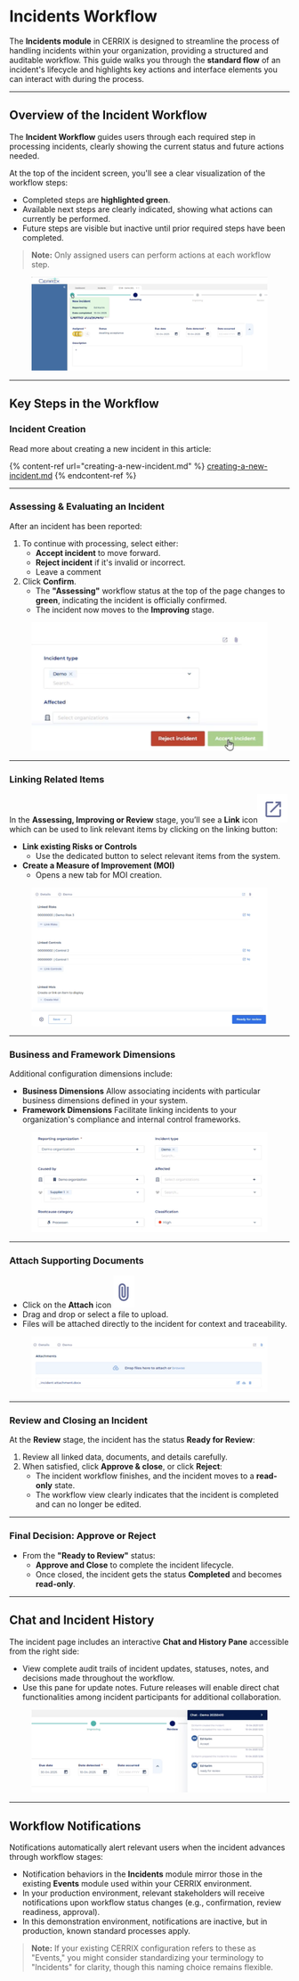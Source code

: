 # Incidents Workflow

The **Incidents module** in CERRIX is designed to streamline the process of handling incidents within your organization, providing a structured and auditable workflow. This guide walks you through the **standard flow** of an incident's lifecycle and highlights key actions and interface elements you can interact with during the process.

***

## Overview of the Incident Workflow

The **Incident Workflow** guides users through each required step in processing incidents, clearly showing the current status and future actions needed.

At the top of the incident screen, you'll see a clear visualization of the workflow steps:

* Completed steps are **highlighted green**.
* Available next steps are clearly indicated, showing what actions can currently be performed.
* Future steps are visible but inactive until prior required steps have been completed.

> **Note:** Only assigned users can perform actions at each workflow step.

<figure><img src="../../../.gitbook/assets/image (24).png" alt=""><figcaption></figcaption></figure>

***

## Key Steps in the Workflow

### **Incident Creation**

Read more about creating a new incident in this article:

{% content-ref url="creating-a-new-incident.md" %}
[creating-a-new-incident.md](creating-a-new-incident.md)
{% endcontent-ref %}

***

### Assessing & Evaluating an Incident

After an incident has been reported:

1. To continue with processing, select either:
   * **Accept incident** to move forward.
   * **Reject incident** if it's invalid or incorrect.
   * Leave a comment
2. Click **Confirm**.
   * The **"Assessing"** workflow status at the top of the page changes to **green**, indicating the incident is officially confirmed.
   * The incident now moves to the **Improving** stage.

<figure><img src="../../../.gitbook/assets/image (25).png" alt=""><figcaption></figcaption></figure>

***

### **Linking Related Items**

In the **Assessing, Improving or Review** stage, you’ll see a **Link** icon![](<../../../.gitbook/assets/image (28).png>)which can be used to link relevant items by clicking on the linking button:

* **Link existing Risks or Controls**
  * Use the dedicated button to select relevant items from the system.
* **Create a Measure of Improvement (MOI)**
  * Opens a new tab for MOI creation.

<figure><img src="../../../.gitbook/assets/image (26).png" alt=""><figcaption></figcaption></figure>

***

### Business and Framework Dimensions

Additional configuration dimensions include:

* **Business Dimensions** Allow associating incidents with particular business dimensions defined in your system.
* **Framework Dimensions** Facilitate linking incidents to your organization's compliance and internal control frameworks.

<figure><img src="../../../.gitbook/assets/image (33).png" alt=""><figcaption></figcaption></figure>

***

### **Attach Supporting Documents**

* Click on the **Attach** icon ![](<../../../.gitbook/assets/image (30).png>)
* Drag and drop or select a file to upload.
* Files will be attached directly to the incident for context and traceability.

<figure><img src="../../../.gitbook/assets/image (29).png" alt=""><figcaption></figcaption></figure>

***

### Review and Closing an Incident

At the **Review** stage, the incident has the status **Ready for Review**:

1. Review all linked data, documents, and details carefully.
2. When satisfied, click **Approve & close**, or click **Reject**:
   * The incident workflow finishes, and the incident moves to a **read-only** state.
   * The workflow view clearly indicates that the incident is completed and can no longer be edited.

***

### **Final Decision: Approve or Reject**

* From the **"Ready to Review"** status:
  * **Approve and Close** to complete the incident lifecycle.
  * Once closed, the incident gets the status **Completed** and becomes **read-only**.

***

## Chat and Incident History

The incident page includes an interactive **Chat and History Pane** accessible from the right side:

* View complete audit trails of incident updates, statuses, notes, and decisions made throughout the workflow.
* Use this pane for update notes. Future releases will enable direct chat functionalities among incident participants for additional collaboration.

<figure><img src="../../../.gitbook/assets/image (32).png" alt=""><figcaption></figcaption></figure>

***

## Workflow Notifications

Notifications automatically alert relevant users when the incident advances through workflow stages:

* Notification behaviors in the **Incidents** module mirror those in the existing **Events** module used within your CERRIX environment.
* In your production environment, relevant stakeholders will receive notifications upon workflow status changes (e.g., confirmation, review readiness, approval).
* In this demonstration environment, notifications are inactive, but in production, known standard processes apply.

> **Note:** If your existing CERRIX configuration refers to these as "Events," you might consider standardizing your terminology to "Incidents" for clarity, though this naming choice remains flexible.
